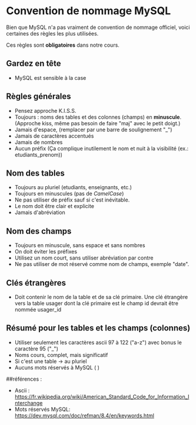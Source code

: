 # Convention de nommage MySQL

Bien que MySQL n'a pas vraiment de convention de nommage officiel, voici certaines des règles les plus utilisées.

Ces règles sont **obligatoires** dans notre cours.

## Gardez en tête

- MySQL est sensible à la case

## Règles générales

- Pensez approche K.I.S.S.
- Toujours : noms des tables et des colonnes (champs) en **minuscule**. (Approche kiss, même pas besoin de faire "maj" avec le petit doigt.)
- Jamais d'espace, (remplacer par une barre de soulignement "_")
- Jamais de caractères accentués
- Jamais de nombres
- Aucun préfix (Ça complique inutilement le nom et nuit à la visibilité (ex.: etudiants_prenom))

## Nom des tables

- Toujours au pluriel (etudiants, enseignants, etc.)
- Toujours en minuscules (pas de *CamelCase*)
- Ne pas utiliser de préfix sauf si c'est inévitable.
- Le nom doit être clair et explicite
- Jamais d'abréviation

## Nom des champs

- Toujours en minuscule, sans espace et sans nombres
- On doit éviter les préfixes
- Utilisez un nom court, sans utiliser abréviation par contre
- Ne pas utiliser de mot réservé comme nom de champs, exemple "date".

## Clés étrangères

- Doit contenir le nom de la table et de sa clé primaire. Une clé étrangère vers la table usager dont la clé primaire est le champ id devrait être nommée usager_id

## Résumé pour les tables et les champs (colonnes)

- Utiliser seulement les caractères ascii 97 à 122 ("a-z") avec bonus le caractère 95 ("_") 
- Noms cours, complet, mais significatif
- Si c'est une table -> au pluriel
- Aucuns mots réservés à MySQL ( )

##références : 
- Ascii : https://fr.wikipedia.org/wiki/American_Standard_Code_for_Information_Interchange 
- Mots réservés MySQL: https://dev.mysql.com/doc/refman/8.4/en/keywords.html
